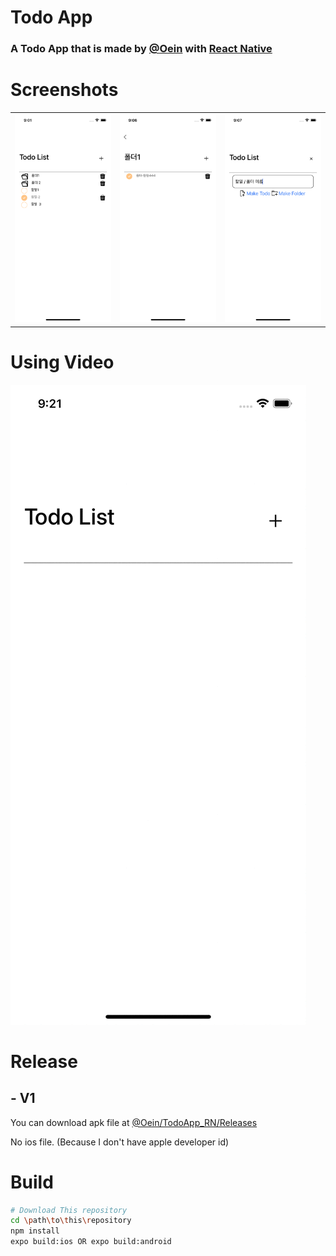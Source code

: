 # Todo App
### A Todo App that is made by [@Oein](https://github.com/Oein) with [React Native](https://www.npmjs.com/package/react-native)

# Screenshots
<table>
<tr>
<td>
<img src="https://github.com/Oein/TodoApp_RN/raw/main/ScreenShots/%08img1.png" />
</td>
<td>
<img src="https://github.com/Oein/TodoApp_RN/raw/main/ScreenShots/img2.png" />
</td>
<td>
<img src="https://github.com/Oein/TodoApp_RN/raw/main/ScreenShots/img3.png" />
</td>
</tr>
</table>

# Using Video
<img src="https://github.com/Oein/TodoApp_RN/raw/main/ScreenShots/Video.gif" />

# Release
## - V1
You can download apk file at [@Oein/TodoApp_RN/Releases](https://github.com/Oein/TodoApp_RN/releases)

No ios file. (Because I don't have apple developer id)

# Build
```sh
# Download This repository
cd \path\to\this\repository
npm install
expo build:ios OR expo build:android
```